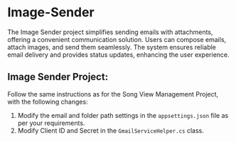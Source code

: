 # Image-Sender
The Image Sender project simplifies sending emails with attachments, offering a convenient communication solution. Users can compose emails, attach images, and send them seamlessly. The system ensures reliable email delivery and provides status updates, enhancing the user experience.
<h2>Image Sender Project:</h2>
    <p>Follow the same instructions as for the Song View Management Project, with the following changes:</p>
    <ol>
        <li>Modify the email and folder path settings in the <code>appsettings.json</code> file as per your requirements.</li>
        <li>Modify Client ID and Secret in the <code>GmailServiceHelper.cs</code> class.</li>
    </ol>
